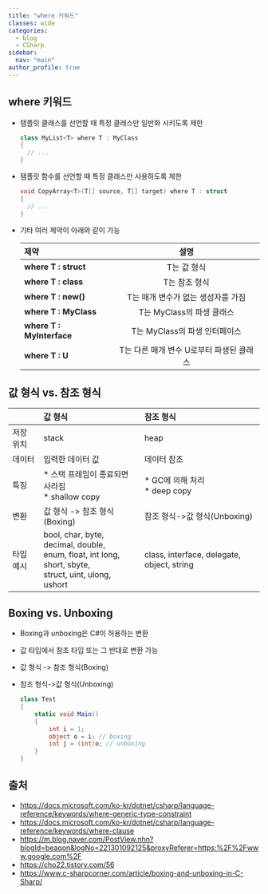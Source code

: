 ```yaml
---
title: "where 키워드"
classes: wide
categories: 
  - blog
  - CSharp
sidebar:
  nav: "main"
author_profile: true
---
```

   
## where 키워드

* 탬플릿 클래스를 선언할 때 특정 클래스만 일반화 시키도록 제한

  ```csharp
  class MyList<T> where T : MyClass
  {
    // ...
  }
  ```

* 탬플릿 함수를 선언할 때 특정 클래스만 사용하도록 제한

  ```csharp
  void CopyArray<T>(T[] source, T[] target) where T : struct
  {
    // ...
  }
  ```

* 기타 여러 제약이 아래와 같이 가능

  |제약|설명|  
  |:---|:---:|
  |**where T : struct**|T는 값 형식|  
  |**where T : class**|T는 참조 형식|  
  |**where T : new()**|T는 매개 변수가 없는 생성자를 가짐|  
  |**where T : MyClass**|T는 MyClass의 파생 클래스|  
  |**where T : MyInterface**|T는 MyClass의 파생 인터페이스|  
  |**where T : U**|T는 다른 매개 변수 U로부터 파생된 클래스|  

## 값 형식 vs. 참조 형식

  ||값 형식|참조 형식|  
  |:---|:---|:---|
  |저장 위치|stack|heap|
  |데이터|입력한 데이터 값|데이터 참조|
  |특징|* 스택 프레임이 종료되면 사라짐<br />* shallow copy|* GC에 의해 처리<br />* deep copy|
  |변환|값 형식 -> 참조 형식(Boxing)|참조 형식->값 형식(Unboxing)|
  |타입 예시|bool, char, byte, decimal, double,<br />enum, float, int long, short, sbyte,<br /> struct, uint, ulong, ushort|class, interface, delegate, object, string|

## Boxing vs. Unboxing
* Boxing과 unboxing은 C#이 허용하는 변환
* 값 타입에서 참조 타입 또는 그 반대로 변환 가능
* 값 형식 -> 참조 형식(Boxing)
* 참조 형식->값 형식(Unboxing)

  ```csharp
  class Test  
  {  
      static void Main()  
      {  
          int i = 1;  
          object o = i; // boxing  
          int j = (int)o; // unboxing  
      }  
  }  
  ```

## 출처
* <https://docs.microsoft.com/ko-kr/dotnet/csharp/language-reference/keywords/where-generic-type-constraint>
* <https://docs.microsoft.com/ko-kr/dotnet/csharp/language-reference/keywords/where-clause>
* <https://m.blog.naver.com/PostView.nhn?blogId=beaqon&logNo=221301092125&proxyReferer=https:%2F%2Fwww.google.com%2F>
* <https://cho22.tistory.com/56>
* <https://www.c-sharpcorner.com/article/boxing-and-unboxing-in-C-Sharp/>